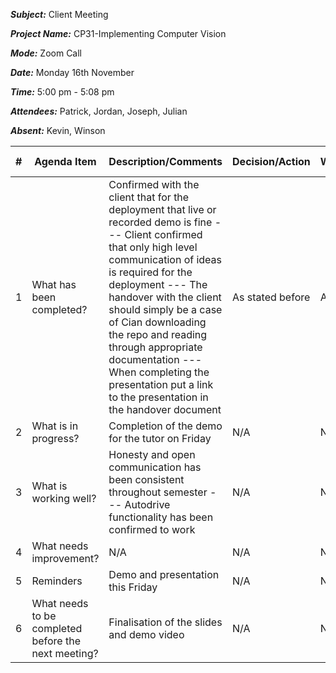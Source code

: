 ***Subject:*** Client Meeting

***Project Name:*** CP31-Implementing Computer Vision

***Mode:*** Zoom Call

***Date:*** Monday 16th November

***Time:*** 5:00 pm - 5:08 pm

***Attendees:*** Patrick, Jordan, Joseph, Julian

***Absent:*** Kevin, Winson


|#|Agenda Item |Description/Comments|Decision/Action|Who?|Items for escalation|
|-|-|-|-|-|-|
|1|What has been completed?|Confirmed with the client that for the deployment that live or recorded demo is fine --- Client confirmed that only high level communication of ideas is required for the deployment --- The handover with the client should simply be a case of Cian downloading the repo and reading through appropriate documentation --- When completing the presentation put a link to the presentation in the handover document|As stated before|All|N/A|
|2|What is in progress?|Completion of the demo for the tutor on Friday|N/A|N/A|N/A|
|3|What is working well?|Honesty and open communication has been consistent throughout semester --- Autodrive functionality has been confirmed to work|N/A|N/A|N/A|
|4|What needs improvement? |N/A|N/A|N/A|N/A|
|5|Reminders|Demo and presentation this Friday|N/A|N/A|N/A|
|6|What needs to be completed before the next meeting?|Finalisation of the slides and demo video|N/A|N/A|N/A|